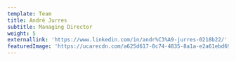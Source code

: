 ```yaml
---
template: Team
title: André Jurres
subtitle: Managing Director
weight: 5
externallink: 'https://www.linkedin.com/in/andr%C3%A9-jurres-0218b22/'
featuredImage: 'https://ucarecdn.com/a625d617-8c74-4835-8a1a-e2a61ebd69fe/'
---
```



